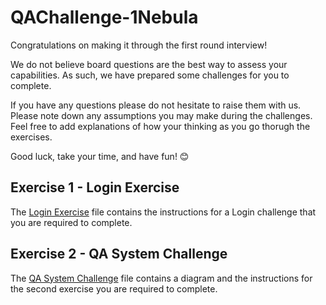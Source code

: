 # QAChallenge-1Nebula
Congratulations on making it through the first round interview!

We do not believe board questions are the best way to assess your capabilities. As such, we have prepared some challenges for you to complete.

If you have any questions please do not hesitate to raise them with us. Please note down any assumptions you may make during the challenges. Feel free to add explanations of how your thinking as you go thorugh the exercises.

Good luck, take your time, and have fun! 😊

## Exercise 1 - Login Exercise
The [Login Exercise](questions/BackEndChallenges.md) file contains the instructions for a Login challenge that you are required to complete.

## Exercise 2 - QA System Challenge
The [QA System Challenge](questions/FrontEndChallenges.md) file contains a diagram and the instructions for the second exercise you are required to complete.


